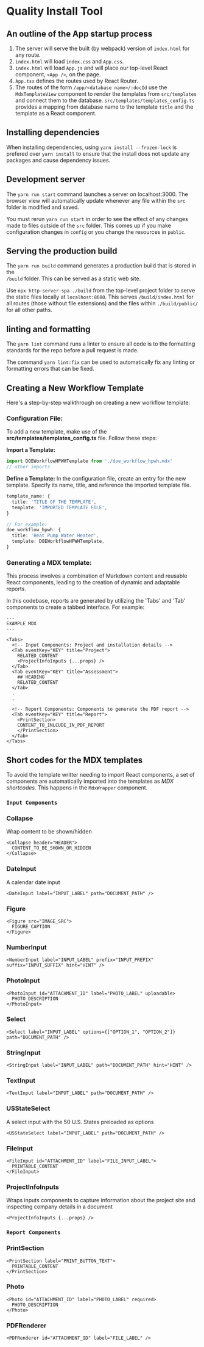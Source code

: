 # Quality Install Tool

## An outline of the App startup process
1. The server will serve the built (by webpack) version of `index.html` for any route.
2. `index.html` will load `index.css` and `App.css`.
3. `index.html` will load `App.js` and will place our top-level
React component, `<App />`, on the page.
4. `App.tsx` defines the routes used by React Router.
5. The routes of the form `/app/<database name>/:docId` use the `MdxTemplateView` component to render the templates from `src/templates` and connect them to the database. `src/templates/templates_config.ts` provides a mapping from database name to the template `title` and the template as a React component.

## Installing dependencies
When installing dependencies, using `yarn install --frozen-lock` is prefered over `yarn install` to ensure that the install does not update any packages and cause dependency issues.

## Development server
The `yarn run start` command launches a server on localhost:3000. The browser view will automatically update whenever any file within the `src` folder is modified and saved. 

You must rerun `yarn run start` in order to see the effect of any changes made to files outside of the `src` folder. This comes up if you make configuration changes in `config` or you change the resources in `public`.

## Serving the production build
The `yarn run build` command generates a production build that is stored in the  
`/build` folder. This can be served as a static web site.

Use `npx http-server-spa ./build` from the top-level project folder
to serve the static files locally at `localhost:8080`. This
serves `/build/index.html` for all routes (those without file extensions) and the 
files within `./build/public/` for all other paths.

## linting and formatting
The `yarn lint` command runs a linter to ensure all code is to the formatting standards for the repo before
a pull request is made.

The command `yarn lint:fix` can be used to automatically fix any linting or formatting errors that can be fixed.


## Creating a New Workflow Template

Here's a step-by-step walkthrough on creating a new workflow template:


### Configuration File:

To add a new template, make use of the **src/templates/templates_config.ts** file. Follow these steps:

**Import a Template:**
```typescript
import DOEWorkflowHPWHTemplate from './doe_workflow_hpwh.mdx'
// other imports
```

**Define a Template:**
In the configuration file, create an entry for the new template. Specify its name, title, and reference the imported template file. 

```typescript
template_name: {
  title: 'TITLE OF THE TEMPLATE',
  template: 'IMPORTED TEMPLATE FILE',
}

// For example:
doe_workflow_hpwh: {
  title: 'Heat Pump Water Heater',
  template: DOEWorkflowHPWHTemplate,
}
```

### Generating a MDX template:

This process involves a combination of Markdown content and reusable React components, leading to the creation of dynamic and adaptable reports.

In this codebase, reports are generated by utilizing the 'Tabs' and 'Tab' components to create a tabbed interface. For example:

```
---
EXAMPLE MDX
---

<Tabs>
  <!-- Input Components: Project and installation details -->
  <Tab eventKey="KEY" title="Project">
    RELATED_CONTENT
    <ProjectInfoInputs {...props} />    
  </Tab>
  <Tab eventKey="KEY" title="Assessment">
    ## HEADING
    RELATED_CONTENT
  </Tab>
  .
  .
  .
  <!-- Report Components: Components to generate the PDF report -->
  <Tab eventKey="KEY" title="Report">
    <PrintSection>
    CONTENT_TO_INLCUDE_IN_PDF_REPORT
    </PrintSection>
  </Tab>
</Tabs>
```

## Short codes for the MDX templates 

To avoid the template writter needing to import React components, a set of 
components are automatically imported into the templates as *MDX shortcodes*.
This happens in the `MdxWrapper` component.

### `Input Components`

### Collapse
Wrap content to be shown/hidden
```
<Collapse header="HEADER">
  CONTENT_TO_BE_SHOWN_OR_HIDDEN
</Collapse>
```

### DateInput
A calendar date input
```
<DateInput label="INPUT_LABEL" path="DOCUMENT_PATH" />
```

### Figure
```
<Figure src="IMAGE_SRC">
  FIGURE_CAPTION
</Figure>
```

### NumberInput
```
<NumberInput label="INPUT_LABEL" prefix="INPUT_PREFIX" suffix="INPUT_SUFFIX" hint="HINT" />
```

### PhotoInput
```
<PhotoInput id="ATTACHMENT_ID" label="PHOTO_LABEL" uploadable>
  PHOTO_DESCRIPTION
</PhotoInput>
```

### Select
```
<Select label="INPUT_LABEL" options={["OPTION_1", "OPTION_2"]} path="DOCUMENT_PATH" />
```

### StringInput
```
<StringInput label="INPUT_LABEL" path="DOCUMENT_PATH" hint="HINT" />
```

### TextInput
```
<TextInput label="INPUT_LABEL" path="DOCUMENT_PATH" />
```

### USStateSelect
A select input with the 50 U.S. States preloaded as options
```
<USStateSelect label="INPUT_LABEL" path="DOCUMENT_PATH" />
```

### FileInput
```
<FileInput id="ATTACHMENT_ID" label="FILE_INPUT_LABEL">
  PRINTABLE_CONTENT
</FileInput>
```

### ProjectInfoInputs
Wraps inputs components to capture information about the project site and inspecting company details in a document

```
<ProjectInfoInputs {...props} />
```

### `Report Components`

### PrintSection
```
<PrintSection label="PRINT_BUTTON_TEXT">
  PRINTABLE_CONTENT
</PrintSection>
```

### Photo
```
<Photo id="ATTACHMENT_ID" label="PHOTO_LABEL" required>
  PHOTO_DESCRIPTION
</Photo>
```

### PDFRenderer

```
<PDFRenderer id="ATTACHMENT_ID" label="FILE_LABEL" />
```

